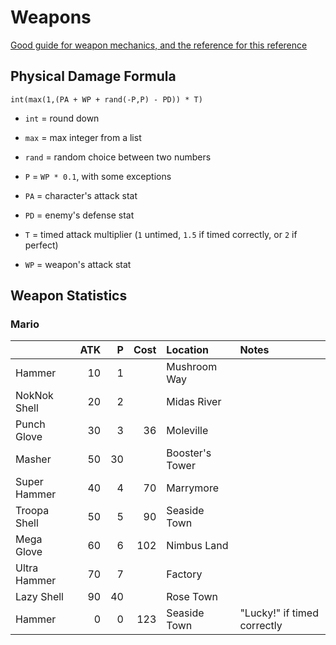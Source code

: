 # Weapons

[Good guide for weapon mechanics, and the reference for this reference](http://www.gamefaqs.com/snes/588739-super-mario-rpg-legend-of-the-seven-stars/faqs/30935)

## Physical Damage Formula

`int(max(1,(PA + WP + rand(-P,P) - PD)) * T)`

- `int` = round down
- `max` = max integer from a list
- `rand` = random choice between two numbers

- `P` = `WP * 0.1`, with some exceptions
- `PA` = character's attack stat
- `PD` = enemy's defense stat
- `T` = timed attack multiplier (`1` untimed, `1.5` if timed correctly, or `2` if perfect)
- `WP` = weapon's attack stat

## Weapon Statistics

### Mario

| | ATK | P | Cost | Location | Notes |
| :-- | --: | --: | --: | :-- | :-- |
| Hammer | 10 | 1 | | Mushroom Way | |
| NokNok Shell | 20 | 2 | | Midas River | |
| Punch Glove | 30 | 3 | 36 | Moleville | |
| Masher | 50 | 30 | | Booster's Tower | |
| Super Hammer | 40 | 4 | 70 | Marrymore | |
| Troopa Shell | 50 | 5 | 90 | Seaside Town | |
| Mega Glove | 60 | 6 | 102 | Nimbus Land | |
| Ultra Hammer | 70 | 7 | | Factory | |
| Lazy Shell | 90 | 40 | | Rose Town | |
| Hammer | 0 | 0 | 123 | Seaside Town | "Lucky!" if timed correctly |

